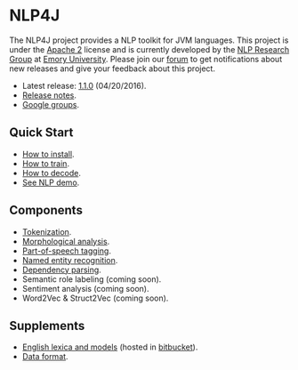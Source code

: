 # NLP4J

The NLP4J project provides a NLP toolkit for JVM languages. This project is under the [Apache 2](http://www.apache.org/licenses/LICENSE-2.0) license and is currently developed by the [NLP Research Group](http://nlp.mathcs.emory.edu) at [Emory University](http://emory.edu). Please join our [forum](https://groups.google.com/forum/#!forum/emorynlp) to get notifications about new releases and give your feedback about this project.

* Latest release: [1.1.0](http://search.maven.org/#artifactdetails%7Cedu.emory.mathcs.nlp%7Cnlp4j%7C1.1.0%7Cjar) (04/20/2016).
* [Release notes](md/quickstart/release.md).
* [Google groups](https://groups.google.com/forum/#!forum/emorynlp).

## Quick Start

* [How to install](md/quickstart/install.md).
* [How to train](md/quickstart/train.md).
* [How to decode](md/quickstart/decode.md).
* [See NLP demo](nlp.mathcs.emory.edu:8080/nlp4j).

## Components

* [Tokenization](https://github.com/emorynlp/tokenization).
* [Morphological analysis](https://github.com/emorynlp/morphological_analysis).
* [Part-of-speech tagging](md/components/part_of_speech_tagging.md).
* [Named entity recognition](md/components/named_entity_recognition.md).
* [Dependency parsing](md/components/dependency_parsing.md).
* Semantic role labeling (coming soon).
* Sentiment analysis (coming soon).
* Word2Vec & Struct2Vec (coming soon).

## Supplements

* [English lexica and models](md/supplements/english-lexica-models.md) (hosted in [bitbucket](https://bitbucket.org/emorynlp/nlp4j-english)).
* [Data format](md/supplements/data-format.md).

